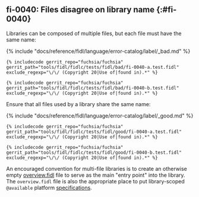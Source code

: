 ## fi-0040: Files disagree on library name {:#fi-0040}

Libraries can be composed of multiple files, but each file must have the same
name:

{% include "docs/reference/fidl/language/error-catalog/label/_bad.md" %}

```fidl
{% includecode gerrit_repo="fuchsia/fuchsia" gerrit_path="tools/fidl/fidlc/tests/fidl/bad/fi-0040-a.test.fidl" exclude_regexp="\/\/ (Copyright 20|Use of|found in).*" %}
```

```fidl
{% includecode gerrit_repo="fuchsia/fuchsia" gerrit_path="tools/fidl/fidlc/tests/fidl/bad/fi-0040-b.test.fidl" exclude_regexp="\/\/ (Copyright 20|Use of|found in).*" %}
```

Ensure that all files used by a library share the same name:

{% include "docs/reference/fidl/language/error-catalog/label/_good.md" %}

```fidl
{% includecode gerrit_repo="fuchsia/fuchsia" gerrit_path="tools/fidl/fidlc/tests/fidl/good/fi-0040-a.test.fidl" exclude_regexp="\/\/ (Copyright 20|Use of|found in).*" %}
```

```fidl
{% includecode gerrit_repo="fuchsia/fuchsia" gerrit_path="tools/fidl/fidlc/tests/fidl/good/fi-0040-b.test.fidl" exclude_regexp="\/\/ (Copyright 20|Use of|found in).*" %}
```

An encouraged convention for multi-file libraries is to create an otherwise
empty [overview.fidl][docs-fidl-style-overview] file to serve as the main "entry
point" into the library. The `overview.fidl` file is also the appropriate place
to put library-scoped `@available` platform
[specifications][docs-fidl-versioning-platform].

[docs-fidl-style-overview]: /development/languages/fidl/guides/style.md#library-overview
[docs-fidl-versioning-platform]: /reference/fidl/language/versioning.md#syntax
